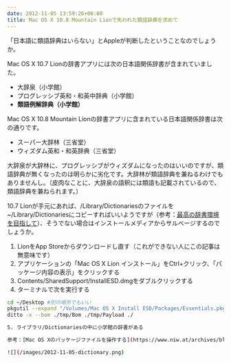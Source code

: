 ```yaml
---
date: 2012-11-05 13:59:26+00:00
title: Mac OS X 10.8 Mountain Lionで失われた類語辞典を求めて
---
```


「日本語に類語辞典はいらない」とAppleが判断したということなのでしょうか。

Mac OS X 10.7 Lionの辞書アプリには次の日本語関係辞書が含まれていました。

* 大辞泉（小学館）
* プログレッシブ英和・和英中辞典（小学館）
* **類語例解辞典（小学館）**

Mac OS X 10.8 Mountain Lionの辞書アプリに含まれている日本語関係辞書は次の通りです。

* スーパー大辞林（三省堂）
* ウィズダム英和・和英辞典（三省堂）

大辞泉が大辞林に、プログレッシブがウィズダムになったのはいいのですが、類語辞典が無くなったのは明らかに劣化です。大辞林が類語辞典を兼ねるわけでもありませんし。（皮肉なことに、大辞泉の語釈には類語も記載されているので、類語辞典を兼ねられます。）

10.7 Lionが手元にあれば、/Library/Dictionariesのファイルを~/Library/Dictionariesにコピーすればいいようですが（参考：[最高の辞書環境を目指して](https://zariganitosh.hatenablog.jp/entry/20121023/best_dictionary)）、そうでない場合はインストールメディアからサルベージするのでしょうか。

1. LionをApp Storeからダウンロードし直す（これができない人にこの記事は無意味です）
2. アプリケーションの「Mac OS X Lion インストール」をCtrl+クリック、「パッケージ内容の表示」をクリックする
3. Contents/SharedSupport/InstallESD.dmgをダブルクリックする
4. ターミナルで次を実行する

```bash
cd ~/Desktop #別の場所でもいい
pkgutil --expand "/Volumes/Mac OS X Install ESD/Packages/Essentials.pkg" ./tmp
ditto -x --bom ./tmp/Bom ./tmp/Payload ./

5. ライブラリ/Dictionariesの中に小学館の辞書がある

参考：[Mac OS Xのパッケージファイルを操作する](https://www.niw.at/archives/blog/16690761384)

![](/images/2012-11-05-dictionary.png)
